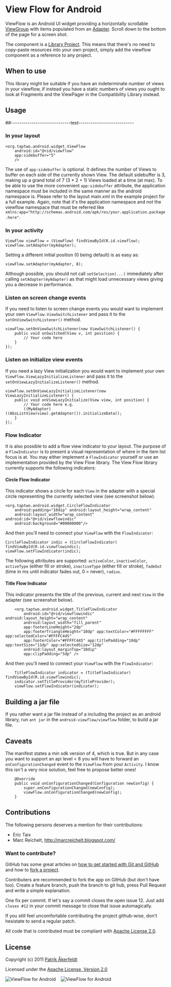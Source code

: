 # View Flow for Android

ViewFlow is an Android UI widget providing a horizontally scrollable [ViewGroup](http://developer.android.com/reference/android/view/ViewGroup.html) with items populated from an [Adapter](http://developer.android.com/reference/android/widget/Adapter.html). Scroll down to the bottom of the page for a screen shot.

The component is a [Library Project](http://developer.android.com/guide/developing/eclipse-adt.html#libraryProject). This means that there's no need to copy-paste resources into your own project, simply add the viewflow component as a reference to any project.

## When to use
This library might be suitable if you have an indeterminate number of views in your viewflow, if instead you have a static numbers of views you ought to look at Fragments and the ViewPager in the Compatibility Library instead.

## Usage

##-----------------------------test---------------------------

### In your layout

    <org.taptwo.android.widget.ViewFlow
	    android:id="@+id/viewflow"
	    app:sidebuffer="5"
        />

The use of `app:sidebuffer` is optional. It defines the number of Views to buffer on each side of the currently shown View. The default sidebuffer is 3, making up a grand total of 7 (3 * 2 + 1) Views loaded at a time (at max).
To be able to use the more convenient `app:sidebuffer` attribute, the application namespace must be included in the same manner as the android namespace is. Please refer to the layout main.xml in the example project for a full example. Again, note that it's the application namespace and *not* the viewflow namespace that must be referred like `xmlns:app="http://schemas.android.com/apk/res/your.application.package.here"`.

### In your activity

    ViewFlow viewFlow = (ViewFlow) findViewById(R.id.viewflow);
    viewFlow.setAdapter(myAdapter);
    
Setting a different initial position (0 being default) is as easy as:

    viewFlow.setAdapter(myAdapter, 8);
    
Although possible, you should not call `setSelection(...)` immediately after calling `setAdapter(myAdapter)` as that might load unnecessary views giving you a decrease in performance.

### Listen on screen change events

If you need to listen to screen change events you would want to implement your own `ViewFlow.ViewSwitchListener` and pass it to the `setOnViewSwitchListener()` method.

    viewFlow.setOnViewSwitchListener(new ViewSwitchListener() {
        public void onSwitched(View v, int position) {
            // Your code here
        }
    });

### Listen on initialize view events

If you need a lazy View initialization you would want to implement your own `ViewFlow.ViewLazyInitializeListener` and pass it to the `setOnViewLazyInitializeListener()` method.

    viewFlow.setOnViewLazyInitializeListener(new ViewLazyInitializeListener() {
        public void onViewLazyInitialize(View view, int position) {
            // Your code here e.g.
            ((MyAdapter)((AbsListView)view).getAdapter()).initializeData();
        }
    });

### Flow Indicator
It is also possible to add a flow view indicator to your layout. The purpose of a `FlowIndicator` is to present a visual representation of where in the item list focus is at. You may either implement a `FlowIndicator` yourself or use an implementation provided by the View Flow library. The View Flow library currently supports the following indicators:

#### Circle Flow Indicator ####
This indicator shows a circle for each `View` in the adapter with a special circle representing the currently selected view (see screenshot below).

	<org.taptwo.android.widget.CircleFlowIndicator
		android:padding="10dip" android:layout_height="wrap_content"
		android:layout_width="wrap_content" android:id="@+id/viewflowindic"
		android:background="#00000000"/>

And then you'll need to connect your `ViewFlow` with the `FlowIndicator`:

	CircleFlowIndicator indic = (CircleFlowIndicator) findViewById(R.id.viewflowindic);
	viewFlow.setFlowIndicator(indic);
	
The following attributes are supported: `activeColor`, `inactiveColor`, `activeType` (either fill or stroke), `inactiveType` (either fill or stroke), `fadeOut` (time in ms until indicator fades out, 0 = never), `radius`.

#### Title Flow Indicator ####
This indicator presents the title of the previous, current and next `View` in the adapter (see screenshot below).

		<org.taptwo.android.widget.TitleFlowIndicator
			android:id="@+id/viewflowindic" android:layout_height="wrap_content"
			android:layout_width="fill_parent"
			app:footerLineHeight="2dp"
			app:footerTriangleHeight="10dp" app:textColor="#FFFFFFFF" app:selectedColor="#FFFFC445"
			app:footerColor="#FFFFC445" app:titlePadding="10dp" app:textSize="11dp" app:selectedSize="12dp"
			android:layout_marginTop="10dip"
			app:clipPadding="5dp" />

And then you'll need to connect your `ViewFlow` with the `FlowIndicator`:

		TitleFlowIndicator indicator = (TitleFlowIndicator) findViewById(R.id.viewflowindic);
		indicator.setTitleProvider(myTitleProvider);
		viewFlow.setFlowIndicator(indicator);

## Building a jar file
If you rather want a jar file instead of a including the project as an android library, run `ant jar` in the `android-viewflow/viewflow` folder, to build a jar file.

## Caveats ##
The manifest states a min sdk version of 4, which is true. But in any case you want to support an api level < 8 you will have to forward an `onConfigurationChanged` event to the `ViewFlow` from your `Activity`. I know this isn't a very nice solution, feel free to propose better ones!

		@Override
		public void onConfigurationChanged(Configuration newConfig) {
			super.onConfigurationChanged(newConfig);
			viewFlow.onConfigurationChanged(newConfig);
		}

## Contributions
The following persons deserves a mention for their contributions:

* Eric Taix
* Marc Reichelt, <http://marcreichelt.blogspot.com/>

### Want to contribute?

GitHub has some great articles on [how to get started with Git and GitHub](http://help.github.com/) and how to [fork a project](http://help.github.com/forking/).

Contributers are recommended to fork the app on GitHub (but don't have too). Create a feature branch, push the branch to git hub, press Pull Request and write a simple explanation.

One fix per commit. If let's say a commit closes the open issue 12. Just add `closes #12` in your commit message to close that issue automagically.

If you still feel uncomfortable contributing the project github-wise, don't hesistate to send a regular patch.

All code that is contributed must be compliant with [Apache License 2.0](http://www.apache.org/licenses/LICENSE-2.0.html).

## License
Copyright (c) 2011 [Patrik Åkerfeldt](http://about.me/pakerfeldt)

Licensed under the [Apache License, Version 2.0](http://www.apache.org/licenses/LICENSE-2.0.html)

![ViewFlow for Android](https://github.com/pakerfeldt/android-viewflow/raw/master/viewflow-example/screen.png "ViewFlow for Android") &nbsp;&nbsp; ![ViewFlow for Android](https://github.com/pakerfeldt/android-viewflow/raw/master/viewflow-example/screen2.png "ViewFlow for Android")



